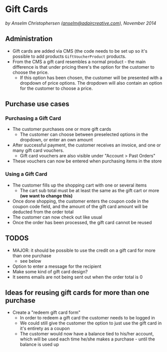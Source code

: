 # Gift Cards

_by Anselm Christophersen (<anselm@adaircreative.com>), November 2014_




## Administration

* Gift cards are added via CMS (the code needs to be set up so it's possible to 
add products `GiftVoucherProduct` products.
* From the CMS a gift card resembles a normal product - the main difference is
that under pricing there's the option for the customer to choose the price.
	* If this option has been chosen, the customer will be presented with a dropdown
of price options. The dropdown will also contain an option for the customer to choose
a price.



## Purchase use cases

### Purchasing a Gift Card

* The customer purchases one or more gift cards
	* The customer can choose between preselected options in the dropdown,
	or enter an own amount
* After successful payment, the customer receives an invoice, and one or
many gift card vouchers.
	* Gift card vouchers are also visible under "Account > Past Orders"
* These vouchers can now be entered when purchasing items in the store


### Using a Gift Card

* The customer fills up the shopping cart with one or several items
	* The cart sub total must be at least the same as the gift cart or more **(we want to change this)**
* Once done shopping, the customer enters the coupon code in the coupon code field, and
the amount of the gift card amount will be deducted from the order total
* The customer can now check out like usual
* Once the order has been processed, the gift card cannot be reused




## TODOS

* MAJOR: it should be possible to use the credit on a gift card for more than one purchase
	* see below
* Option to enter a message for the recipient
* Make some kind of gift card design?
* It seems emails are not being sent out when the order total is 0



## Ideas for reusing gift cards for more than one purchase

* Create a "redeem gift card form"
	* In order to redeem a gift card the customer needs to be logged in
	* We could still give the customer the option to just use the gift card in it's entirety
	as a coupon
	* The customer would now have a balance tied to his/her account, which will be
	used each time he/she makes a purchase - until the balance is used up






